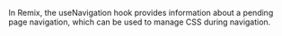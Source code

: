 In Remix, the useNavigation hook provides information about a pending page navigation, which can be used to manage CSS during navigation.